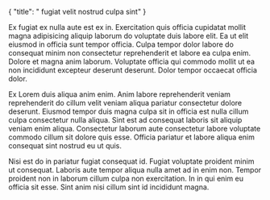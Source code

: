 {
  "title": " fugiat velit nostrud culpa sint"
}

Ex fugiat ex nulla aute est ex in. Exercitation quis officia cupidatat mollit magna adipisicing aliquip laborum do voluptate duis labore elit. Ea ut elit eiusmod in officia sunt tempor officia. Culpa tempor dolor labore do consequat minim non consectetur reprehenderit et labore ea culpa enim. Dolore et magna anim laborum. Voluptate officia qui commodo mollit ut ea non incididunt excepteur deserunt deserunt. Dolor tempor occaecat officia dolor.

Ex Lorem duis aliqua anim enim. Anim labore reprehenderit veniam reprehenderit do cillum velit veniam aliqua pariatur consectetur dolore deserunt. Eiusmod tempor duis magna culpa sit in officia est nulla cillum culpa consectetur nulla aliqua. Sint est ad consequat laboris sit aliquip veniam enim aliqua. Consectetur laborum aute consectetur labore voluptate commodo cillum sit dolore quis esse. Officia pariatur et labore aliqua enim consequat sint nostrud eu ut quis.

Nisi est do in pariatur fugiat consequat id. Fugiat voluptate proident minim ut consequat. Laboris aute tempor aliqua nulla amet ad in enim non. Tempor proident non in laborum cillum culpa non exercitation. In in qui enim eu officia sit esse. Sint anim nisi cillum sint id incididunt magna.
